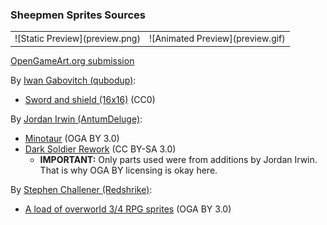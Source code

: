 ### Sheepmen Sprites Sources

<table style="border: 0px;">
  <tr style="border: 0px;">
    <td style="border: 0px; vertical-align: top;">
      ![Static Preview](preview.png)
    </td>
    <td style="border: 0px;">
      ![Animated Preview](preview.gif)
    </td>
  </tr>
</table>


[OpenGameArt.org submission](https://opengameart.org/node/81800)

By [Iwan Gabovitch (qubodup)](https://opengameart.org/user/6):
- [Sword and shield (16x16)](https://opengameart.org/node/2769) (CC0)

By [Jordan Irwin (AntumDeluge)](https://opengameart.org/user/5625):
- [Minotaur](https://opengameart.org/node/76913) (OGA BY 3.0)
- [Dark Soldier Rework](https://opengameart.org/node/77901) (CC BY-SA 3.0)
  - **IMPORTANT:** Only parts used were from additions by Jordan Irwin. That is why OGA BY licensing is okay here.

By [Stephen Challener (Redshrike)](https://opengameart.org/user/47):
- [A load of overworld 3/4 RPG sprites](https://opengameart.org/node/5215) (OGA BY 3.0)
